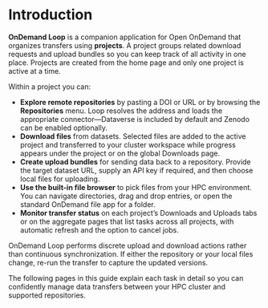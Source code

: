 # Introduction

**OnDemand Loop** is a companion application for Open OnDemand that organizes transfers using **projects**.
A project groups related download requests and upload bundles so you can keep track of all activity in one place.
Projects are created from the home page and only one project is active at a time.

Within a project you can:

- **Explore remote repositories** by pasting a DOI or URL or by browsing the **Repositories** menu. Loop resolves the address and loads the appropriate connector—Dataverse is included by default and Zenodo can be enabled optionally.
- **Download files** from datasets. Selected files are added to the active project and transferred to your cluster workspace while progress appears under the project or on the global Downloads page.
- **Create upload bundles** for sending data back to a repository. Provide the target dataset URL, supply an API key if required, and then choose local files for uploading.
- **Use the built-in file browser** to pick files from your HPC environment. You can navigate directories, drag and drop entries, or open the standard OnDemand file app for a folder.
- **Monitor transfer status** on each project’s Downloads and Uploads tabs or on the aggregate pages that list tasks across all projects, with automatic refresh and the option to cancel jobs.

OnDemand Loop performs discrete upload and download actions rather than continuous synchronization. If either the repository or your local files change, re-run the transfer to capture the updated versions.

The following pages in this guide explain each task in detail so you can confidently manage data transfers between your HPC cluster and supported repositories.
